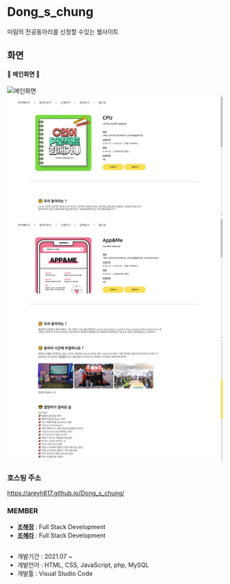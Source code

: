 # Dong_s_chung
미림의 전공동아리를 신청할 수있는 웹사이트

## 화면
#### :green_heart: 메인화면 :green_heart:
![메인화면](img/프로토타입01.png)
![CPU 소개 페이지](img/prototype03.png)
![앱앤미 소개 페이지](img/prototype02.png)
![추가 소개](img/prototype04.png)


### 호스팅 주소
https://areyh817.github.io/Dong_s_chung/




### MEMBER

* **[조해정](https://github.com/haezzang)** : Full Stack Development
* **[조혜라](https://github.com/areyh817)** : Full Stack Development

## 
* 개발기간 : 2021.07 ~ 
* 개발언어 : HTML, CSS, JavaScript, php, MySQL
* 개발툴 : Visual Studio Code 
